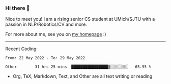 ### Hi there 👋

Nice to meet you! I am a rising senior CS student at UMich/SJTU with a passion in NLP/Robotics/CV and more. 

For more about me, see you on [my homepage](https://jiayipan.me) :)

---

Recent Coding:
<!--START_SECTION:waka-->

```text
From: 22 May 2022 - To: 29 May 2022

Other        31 hrs 25 mins  ████████████████▒░░░░░░░░   65.95 %
```

<!--END_SECTION:waka-->
- Org, TeX, Markdown, Text, and Other are all text writing or reading
